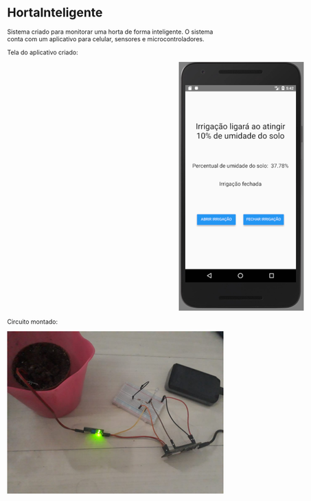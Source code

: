 # HortaInteligente

Sistema criado para monitorar uma horta de forma inteligente.
O sistema conta com um aplicativo para celular, sensores e microcontroladores.

Tela do aplicativo criado:

<p align="center">
<img src="Imagens/Aplicativo.png" style="margin-left: 400px">
</p>


Circuito montado:

<p align="center">
  <img src="Imagens/Circuito.jpeg">
</p>

